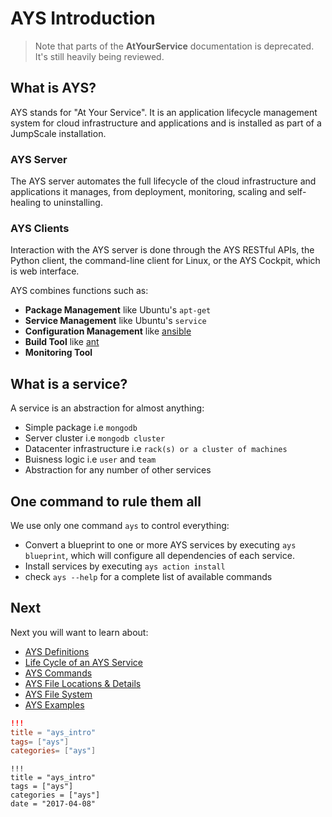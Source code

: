 # AYS Introduction

> Note that parts of the **AtYourService** documentation is deprecated. It's still heavily being reviewed.

## What is AYS?
AYS stands for "At Your Service". It is an application lifecycle management system for cloud infrastructure and applications and is installed as part of a JumpScale installation.

### AYS Server
The AYS server automates the full lifecycle of the cloud infrastructure and applications it manages, from deployment, monitoring, scaling and self-healing to uninstalling.

### AYS Clients
Interaction with the AYS server is done through the AYS RESTful APIs, the Python client, the command-line client for Linux, or the AYS Cockpit, which is web interface.

AYS combines functions such as:

- **Package Management** like Ubuntu's `apt-get`
- **Service Management** like Ubuntu's `service`
- **Configuration Management** like [ansible](http://www.ansible.com)
- **Build Tool** like [ant](http://ant.apache.org)
- **Monitoring Tool**

## What is a service?

A service is an abstraction for almost anything:

- Simple package i.e `mongodb`
- Server cluster i.e `mongodb cluster`
- Datacenter infrastructure i.e `rack(s) or a cluster of machines`
- Buisness logic i.e `user` and `team`
- Abstraction for any number of other services

## One command to rule them all

We use only one command `ays` to control everything:

- Convert a blueprint to one or more AYS services by executing `ays blueprint`, which will configure all dependencies of each service.
- Install services by executing `ays action install`
- check `ays --help` for a complete list of available commands


## Next

Next you will want to learn about:

- [AYS Definitions](Definitions/README.md)
- [Life Cycle of an AYS Service](Service-Lifecycle.md)
- [AYS Commands](Commands/README.md)
- [AYS File Locations & Details](FileDetails/README.md)
- [AYS File System](G8OS-FS.md)
- [AYS Examples](howTo/README.md)

```toml
!!!
title = "ays_intro"
tags= ["ays"]
categories= ["ays"]
```

```
!!!
title = "ays_intro"
tags = ["ays"]
categories = ["ays"]
date = "2017-04-08"
```
